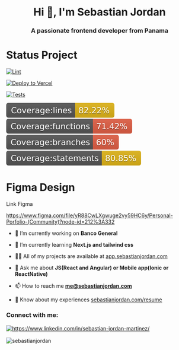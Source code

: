 <h1 align="center">Hi 👋, I'm Sebastian Jordan</h1>
<h3 align="center">A passionate frontend developer from Panama</h3>

# Status Project

[![Lint](https://github.com/SebastianJordan/porfolio/actions/workflows/lint.yml/badge.svg?branch=main)](https://github.com/SebastianJordan/porfolio/actions/workflows/lint.yml)

[![Deploy to Vercel ](https://github.com/SebastianJordan/porfolio/actions/workflows/deploy.yml/badge.svg)](https://github.com/SebastianJordan/porfolio/actions/workflows/deploy.yml)

[![Tests](https://github.com/SebastianJordan/porfolio/actions/workflows/test.yml/badge.svg)](https://github.com/SebastianJordan/porfolio/actions/workflows/test.yml)

![Coverage lines](/badges/badge-lines.svg)
![Coverage functions](/badges/badge-functions.svg)
![Coverage branches](/badges/badge-branches.svg)
![Coverage statements](/badges/badge-statements.svg)

# Figma Design

Link Figma

https://www.figma.com/file/yR88CwLXgwuge2vy59HC6y/Personal-Porfolio-(Community)?node-id=212%3A332

- 🔭 I’m currently working on **Banco General**

- 🌱 I’m currently learning **Next.js and tailwind css**

- 👨‍💻 All of my projects are available at [app.sebastianjordan.com](app.sebastianjordan.com)

- 💬 Ask me about **JS(React and Angular) or Mobile app(Ionic or ReactNative)**

- 📫 How to reach me **me@sebastianjordan.com**

- 📄 Know about my experiences [sebastianjordan.com/resume](sebastianjordan.com/resume)

<h3 align="left">Connect with me:</h3>
<p align="left">
<a href="https://linkedin.com/in/https://www.linkedin.com/in/sebastian-jordan-martinez/" target="blank"><img align="center" src="https://raw.githubusercontent.com/rahuldkjain/github-profile-readme-generator/master/src/images/icons/Social/linked-in-alt.svg" alt="https://www.linkedin.com/in/sebastian-jordan-martinez/" height="30" width="40" /></a>
</p>

<p><img align="center" src="https://github-readme-stats.vercel.app/api/top-langs?username=sebastianjordan&show_icons=true&locale=en&layout=compact" alt="sebastianjordan" /></p>
